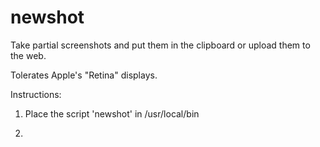 newshot
=======

Take partial screenshots and put them in the clipboard 
or upload them to the web. 

Tolerates Apple's "Retina" displays.

Instructions:

1. Place the script 'newshot' in /usr/local/bin

2. 
